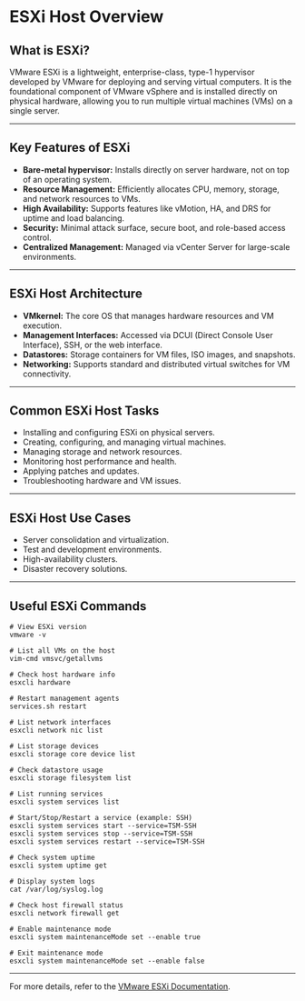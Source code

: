 # ESXi Host Overview

## What is ESXi?

VMware ESXi is a lightweight, enterprise-class, type-1 hypervisor developed by VMware for deploying and serving virtual computers. It is the foundational component of VMware vSphere and is installed directly on physical hardware, allowing you to run multiple virtual machines (VMs) on a single server.

---

## Key Features of ESXi

- **Bare-metal hypervisor:** Installs directly on server hardware, not on top of an operating system.
- **Resource Management:** Efficiently allocates CPU, memory, storage, and network resources to VMs.
- **High Availability:** Supports features like vMotion, HA, and DRS for uptime and load balancing.
- **Security:** Minimal attack surface, secure boot, and role-based access control.
- **Centralized Management:** Managed via vCenter Server for large-scale environments.

---

## ESXi Host Architecture

- **VMkernel:** The core OS that manages hardware resources and VM execution.
- **Management Interfaces:** Accessed via DCUI (Direct Console User Interface), SSH, or the web interface.
- **Datastores:** Storage containers for VM files, ISO images, and snapshots.
- **Networking:** Supports standard and distributed virtual switches for VM connectivity.

---

## Common ESXi Host Tasks

- Installing and configuring ESXi on physical servers.
- Creating, configuring, and managing virtual machines.
- Managing storage and network resources.
- Monitoring host performance and health.
- Applying patches and updates.
- Troubleshooting hardware and VM issues.

---

## ESXi Host Use Cases

- Server consolidation and virtualization.
- Test and development environments.
- High-availability clusters.
- Disaster recovery solutions.

---

## Useful ESXi Commands

```shell
# View ESXi version
vmware -v

# List all VMs on the host
vim-cmd vmsvc/getallvms

# Check host hardware info
esxcli hardware

# Restart management agents
services.sh restart

# List network interfaces
esxcli network nic list

# List storage devices
esxcli storage core device list

# Check datastore usage
esxcli storage filesystem list

# List running services
esxcli system services list

# Start/Stop/Restart a service (example: SSH)
esxcli system services start --service=TSM-SSH
esxcli system services stop --service=TSM-SSH
esxcli system services restart --service=TSM-SSH

# Check system uptime
esxcli system uptime get

# Display system logs
cat /var/log/syslog.log

# Check host firewall status
esxcli network firewall get

# Enable maintenance mode
esxcli system maintenanceMode set --enable true

# Exit maintenance mode
esxcli system maintenanceMode set --enable false
```

---

For more details, refer to the [VMware ESXi Documentation](https://docs.vmware.com/en/VMware-vSphere/index.html).